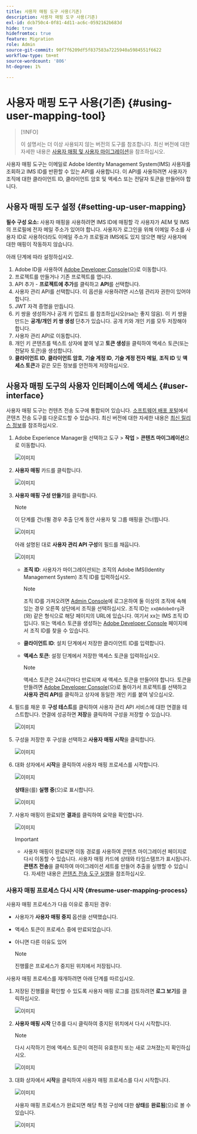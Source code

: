 ```yaml
---
title: 사용자 매핑 도구 사용(기존)
description: 사용자 매핑 도구 사용(기존)
exl-id: dcb750c4-0f81-4d11-ac6c-0592162b683d
hide: true
hidefromtoc: true
feature: Migration
role: Admin
source-git-commit: 90f7f6209df5f837583a7225940a5984551f6622
workflow-type: tm+mt
source-wordcount: '806'
ht-degree: 1%

---
```


# 사용자 매핑 도구 사용(기존) {#using-user-mapping-tool}

>[!INFO]
>
>이 설명서는 더 이상 사용되지 않는 버전의 도구를 참조합니다. 최신 버전에 대한 자세한 내용은 [사용자 매핑 및 사용자 마이그레이션](/help/journey-migration/content-transfer-tool/using-content-transfer-tool/user-mapping-and-migration.md)을 참조하십시오.

사용자 매핑 도구는 이메일로 Adobe Identity Management System(IMS) 사용자를 조회하고 IMS ID를 반환할 수 있는 API를 사용합니다. 이 API를 사용하려면 사용자가 조직에 대한 클라이언트 ID, 클라이언트 암호 및 액세스 또는 전달자 토큰을 만들어야 합니다.

## 사용자 매핑 도구 설정 {#setting-up-user-mapping}

**필수 구성 요소:** 사용자 매핑을 사용하려면 IMS ID에 매핑할 각 사용자가 AEM 및 IMS의 프로필에 전자 메일 주소가 있어야 합니다. 사용자가 로그인을 위해 이메일 주소를 사용자 ID로 사용하더라도 이메일 주소가 프로필과 IMS에도 있지 않으면 해당 사용자에 대한 매핑이 작동하지 않습니다.

아래 단계에 따라 설정하십시오.

1. Adobe ID을 사용하여 [Adobe Developer Console](https://developer.adobe.com/console/)(으)로 이동합니다.
1. 프로젝트를 만들거나 기존 프로젝트를 엽니다.
1. API 추가 - **프로젝트에 추가**&#x200B;를 클릭하고 **API**&#x200B;를 선택합니다.
1. 사용자 관리 API를 선택합니다. 이 옵션을 사용하려면 시스템 관리자 권한이 있어야 합니다.
1. JWT 자격 증명을 만듭니다.
1. 키 쌍을 생성하거나 공개 키 업로드 를 참조하십시오(rsa는 좋지 않음). 이 키 쌍을 만드는 **공개/개인 키 쌍 생성** 단추가 있습니다. 공개 키와 개인 키를 모두 저장해야 합니다.
1. 사용자 관리 API로 이동합니다.
1. 개인 키 콘텐츠를 텍스트 상자에 붙여 넣고 **토큰 생성**&#x200B;을 클릭하여 액세스 토큰(또는 전달자 토큰)을 생성합니다.
1. **클라이언트 ID**, **클라이언트 암호**, **기술 계정 ID**, **기술 계정 전자 메일**, **조직 ID** 및 **액세스 토큰**&#x200B;과 같은 모든 정보를 안전하게 저장하십시오.

## 사용자 매핑 도구의 사용자 인터페이스에 액세스 {#user-interface}

사용자 매핑 도구는 컨텐츠 전송 도구에 통합되어 있습니다. [소프트웨어 배포 포털](https://experience.adobe.com/#/downloads/content/software-distribution/en/aemcloud.html)에서 콘텐츠 전송 도구를 다운로드할 수 있습니다. 최신 버전에 대한 자세한 내용은 [최신 릴리스 정보](/help/release-notes/release-notes-cloud/release-notes-current.md)를 참조하십시오.

1. Adobe Experience Manager을 선택하고 도구 > **작업** > **콘텐츠 마이그레이션**&#x200B;으로 이동합니다.

   ![이미지](/help/journey-migration/content-transfer-tool/assets-user-mapping/user-mapping-access1.png)

1. **사용자 매핑** 카드를 클릭합니다.

   ![이미지](/help/journey-migration/content-transfer-tool/assets-user-mapping/user-mapping-access2.png)

1. **사용자 매핑 구성 만들기**&#x200B;를 클릭합니다.

   >[!NOTE]
   >이 단계를 건너뛸 경우 추출 단계 동안 사용자 및 그룹 매핑을 건너뜁니다.

   ![이미지](/help/journey-migration/content-transfer-tool/assets-user-mapping/user-mapping-access5.png)

   아래 설명된 대로 **사용자 관리 API 구성**&#x200B;의 필드를 채웁니다.

   ![이미지](/help/journey-migration/content-transfer-tool/assets-user-mapping/user-mapping-access3.png)


   * **조직 ID**: 사용자가 마이그레이션되는 조직의 Adobe IMS(Identity Management System) 조직 ID를 입력하십시오.

     >[!NOTE]
     >조직 ID를 가져오려면 [Admin Console](https://adminconsole.adobe.com/)에 로그온하여 둘 이상의 조직에 속해 있는 경우 오른쪽 상단에서 조직을 선택하십시오. 조직 ID는 `xx@AdobeOrg`과(와) 같은 형식으로 해당 페이지의 URL에 있습니다. 여기서 xx는 IMS 조직 ID입니다. 또는 액세스 토큰을 생성하는 [Adobe Developer Console](https://developer.adobe.com/console/) 페이지에서 조직 ID를 찾을 수 있습니다.

   * **클라이언트 ID**: 설치 단계에서 저장한 클라이언트 ID를 입력합니다.

   * **액세스 토큰**: 설정 단계에서 저장한 액세스 토큰을 입력하십시오.

     >[!NOTE]
     >액세스 토큰은 24시간마다 만료되며 새 액세스 토큰을 만들어야 합니다. 토큰을 만들려면 [Adobe Developer Console](https://developer.adobe.com/console/)(으)로 돌아가서 프로젝트를 선택하고 **사용자 관리 API**&#x200B;를 클릭하고 상자에 동일한 개인 키를 붙여 넣으십시오.

1. 필드를 채운 후 **구성 테스트**&#x200B;를 클릭하여 사용자 관리 API 서비스에 대한 연결을 테스트합니다. 연결에 성공하면 **저장**&#x200B;을 클릭하여 구성을 저장할 수 있습니다.

   ![이미지](/help/journey-migration/content-transfer-tool/assets-user-mapping/user-mapping-access4.png)

1. 구성을 저장한 후 구성을 선택하고 **사용자 매핑 시작**&#x200B;을 클릭합니다.

   ![이미지](/help/journey-migration/content-transfer-tool/assets-user-mapping/user-mapping-landing4.png)

1. 대화 상자에서 **시작**&#x200B;을 클릭하여 사용자 매핑 프로세스를 시작합니다.

   ![이미지](/help/journey-migration/content-transfer-tool/assets-user-mapping/resume-user-mapping3.png)

   **상태**&#x200B;을(를) **실행 중**(으)로 표시합니다.

   ![이미지](/help/journey-migration/content-transfer-tool/assets-user-mapping/user-mapping-start1.png)


1. 사용자 매핑이 완료되면 **결과**&#x200B;를 클릭하여 요약을 확인합니다.

   ![이미지](/help/journey-migration/content-transfer-tool/assets-user-mapping/user-mapping-landing5.png)

   >[!IMPORTANT]
   >
   >* 사용자 매핑이 완료되면 이동 경로를 사용하여 콘텐츠 마이그레이션 페이지로 다시 이동할 수 있습니다. 사용자 매핑 카드에 상태와 타임스탬프가 표시됩니다. **콘텐츠 전송**&#x200B;을 클릭하여 마이그레이션 세트를 만들어 추출을 실행할 수 있습니다. 자세한 내용은 [콘텐츠 전송 도구 실행](https://experienceleague.adobe.com/docs/experience-manager-cloud-service/content/migration-journey/cloud-migration/content-transfer-tool/getting-started-content-transfer-tool.html#running-tool)을 참조하십시오.

### 사용자 매핑 프로세스 다시 시작 {#resume-user-mapping-process}

사용자 매핑 프로세스가 다음 이유로 중지된 경우:

* 사용자가 **사용자 매핑 중지** 옵션을 선택했습니다.
* 액세스 토큰이 프로세스 중에 만료되었습니다.
* 아니면 다른 이유도 있어

  >[!NOTE]
  >진행률은 프로세스가 중지된 위치에서 저장됩니다.

사용자 매핑 프로세스를 재개하려면 아래 단계를 따르십시오.

1. 저장된 진행률을 확인할 수 있도록 사용자 매핑 로그를 검토하려면 **로그 보기**&#x200B;를 클릭하십시오.

   ![이미지](/help/journey-migration/content-transfer-tool/assets-user-mapping/resume-user-mapping1.png)

1. **사용자 매핑 시작** 단추를 다시 클릭하여 중지된 위치에서 다시 시작합니다.

   >[!NOTE]
   >다시 시작하기 전에 액세스 토큰이 여전히 유효한지 또는 새로 고쳐졌는지 확인하십시오.

   ![이미지](/help/journey-migration/content-transfer-tool/assets-user-mapping/resume-user-mapping2.png)

1. 대화 상자에서 **시작**&#x200B;을 클릭하여 사용자 매핑 프로세스를 다시 시작합니다.

   ![이미지](/help/journey-migration/content-transfer-tool/assets-user-mapping/resume-user-mapping3.png)

   사용자 매핑 프로세스가 완료되면 해당 특정 구성에 대한 **상태**&#x200B;를 **완료됨**(으)로 볼 수 있습니다.

   ![이미지](/help/journey-migration/content-transfer-tool/assets-user-mapping/resume-user-mapping4.png)
